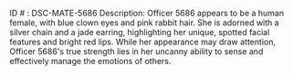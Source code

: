 ID # : DSC-MATE-5686
Description: Officer 5686 appears to be a human female, with blue clown eyes and pink rabbit hair. She is adorned with a silver chain and a jade earring, highlighting her unique, spotted facial features and bright red lips. While her appearance may draw attention, Officer 5686's true strength lies in her uncanny ability to sense and effectively manage the emotions of others.